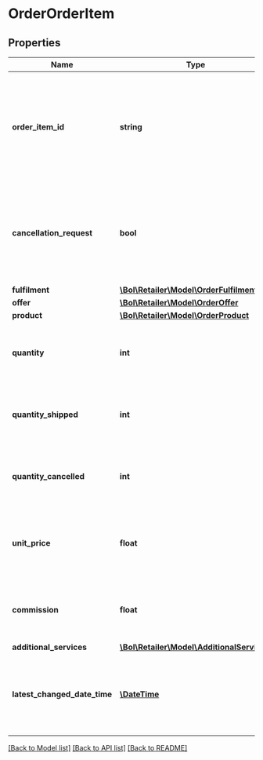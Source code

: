 # OrderOrderItem

## Properties
Name | Type | Description | Notes
------------ | ------------- | ------------- | -------------
**order_item_id** | **string** | The id for the order item. One order can have multiple order items, but the list can only take one item. | [optional] 
**cancellation_request** | **bool** | Indicates whether the order was cancelled on request of the customer before the retailer has shipped it. | [optional] 
**fulfilment** | [**\Bol\Retailer\Model\OrderFulfilment**](OrderFulfilment.md) |  | [optional] 
**offer** | [**\Bol\Retailer\Model\OrderOffer**](OrderOffer.md) |  | [optional] 
**product** | [**\Bol\Retailer\Model\OrderProduct**](OrderProduct.md) |  | [optional] 
**quantity** | **int** | Amount of ordered products for this order item id. | [optional] 
**quantity_shipped** | **int** | Amount of shipped products for this order item id. | [optional] 
**quantity_cancelled** | **int** | Amount of cancelled products for this order item id. | [optional] 
**unit_price** | **float** | The selling price to the customer of a single unit including VAT. | [optional] 
**commission** | **float** | The commission for all quantities of this order item. | [optional] 
**additional_services** | [**\Bol\Retailer\Model\AdditionalService[]**](AdditionalService.md) |  | [optional] 
**latest_changed_date_time** | [**\DateTime**](\DateTime.md) | The date and time in ISO 8601 format when the orderItem was last changed. | 

[[Back to Model list]](../README.md#documentation-for-models) [[Back to API list]](../README.md#documentation-for-api-endpoints) [[Back to README]](../README.md)


